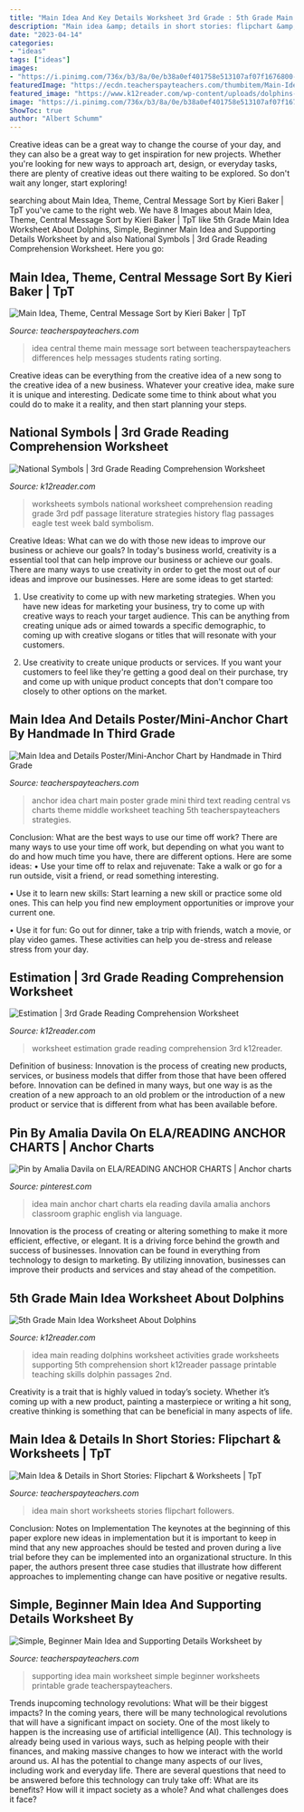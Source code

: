 ```yaml
---
title: "Main Idea And Key Details Worksheet 3rd Grade : 5th Grade Main Idea Worksheet About Dolphins"
description: "Main idea &amp; details in short stories: flipchart &amp; worksheets"
date: "2023-04-14"
categories:
- "ideas"
tags: ["ideas"]
images:
- "https://i.pinimg.com/736x/b3/8a/0e/b38a0ef401758e513107af07f1676800--main-idea-anchors.jpg"
featuredImage: "https://ecdn.teacherspayteachers.com/thumbitem/Main-Idea-Details-in-Short-Stories-Flipchart-Worksheets-2149470-1500873556/original-2149470-4.jpg"
featured_image: "https://www.k12reader.com/wp-content/uploads/dolphins-main-idea-passage.jpg"
image: "https://i.pinimg.com/736x/b3/8a/0e/b38a0ef401758e513107af07f1676800--main-idea-anchors.jpg"
ShowToc: true
author: "Albert Schumm"
---
```



Creative ideas can be a great way to change the course of your day, and they can also be a great way to get inspiration for new projects. Whether you're looking for new ways to approach art, design, or everyday tasks, there are plenty of creative ideas out there waiting to be explored. So don't wait any longer, start exploring!

	

		
searching about Main Idea, Theme, Central Message Sort by Kieri Baker | TpT you've came to the right web. We have 8 Images about Main Idea, Theme, Central Message Sort by Kieri Baker | TpT like 5th Grade Main Idea Worksheet About Dolphins, Simple, Beginner Main Idea and Supporting Details Worksheet by and also National Symbols | 3rd Grade Reading Comprehension Worksheet. Here you go:
		
    
## Main Idea, Theme, Central Message Sort By Kieri Baker | TpT

<img loading=lazy src="https://ecdn.teacherspayteachers.com/thumbitem/Main-Idea-Theme-Central-Message-Sort-4083603-1537730585/original-4083603-1.jpg" onerror="this.onerror=null;this.src='https://tse3.mm.bing.net/th?id=OIP.1UugCXCXBNyfbgKxN7PP0wAAAA&amp;pid=15.1';" alt="Main Idea, Theme, Central Message Sort by Kieri Baker | TpT">

_Source: teacherspayteachers.com_

>idea central theme main message sort between teacherspayteachers differences help messages students rating sorting. 

	

Creative ideas can be everything from the creative idea of a new song to the creative idea of a new business. Whatever your creative idea, make sure it is unique and interesting. Dedicate some time to think about what you could do to make it a reality, and then start planning your steps.

    
## National Symbols | 3rd Grade Reading Comprehension Worksheet

<img loading=lazy src="https://www.k12reader.com/wp-content/uploads/Gr3_Wk27_National_Symbols.jpg" onerror="this.onerror=null;this.src='https://tse1.mm.bing.net/th?id=OIP.kKV8wEE3TgSNMC5nf2Sk0QHaFt&amp;pid=15.1';" alt="National Symbols | 3rd Grade Reading Comprehension Worksheet">

_Source: k12reader.com_

>worksheets symbols national worksheet comprehension reading grade 3rd pdf passage literature strategies history flag passages eagle test week bald symbolism. 

	

Creative Ideas: What can we do with those new ideas to improve our business or achieve our goals?
In today's business world, creativity is a essential tool that can help improve our business or achieve our goals. There are many ways to use creativity in order to get the most out of our ideas and improve our businesses. Here are some ideas to get started: 
1. Use creativity to come up with new marketing strategies. When you have new ideas for marketing your business, try to come up with creative ways to reach your target audience. This can be anything from creating unique ads or aimed towards a specific demographic, to coming up with creative slogans or titles that will resonate with your customers. 

2. Use creativity to create unique products or services. If you want your customers to feel like they're getting a good deal on their purchase, try and come up with unique product concepts that don't compare too closely to other options on the market.

    
## Main Idea And Details Poster/Mini-Anchor Chart By Handmade In Third Grade

<img loading=lazy src="https://ecdn.teacherspayteachers.com/thumbitem/Main-Idea-and-Details-Poster-Mini-Anchor-Chart-3329282-1502495419/original-3329282-1.jpg" onerror="this.onerror=null;this.src='https://tse4.mm.bing.net/th?id=OIP.jest-hDTM7ngBtOLW8EyGgAAAA&amp;pid=15.1';" alt="Main Idea and Details Poster/Mini-Anchor Chart by Handmade in Third Grade">

_Source: teacherspayteachers.com_

>anchor idea chart main poster grade mini third text reading central vs charts theme middle worksheet teaching 5th teacherspayteachers strategies. 

	

Conclusion: What are the best ways to use our time off work?
There are many ways to use your time off work, but depending on what you want to do and how much time you have, there are different options. Here are some ideas: 
• Use your time off to relax and rejuvenate: Take a walk or go for a run outside, visit a friend, or read something interesting. 

• Use it to learn new skills: Start learning a new skill or practice some old ones. This can help you find new employment opportunities or improve your current one. 

• Use it for fun: Go out for dinner, take a trip with friends, watch a movie, or play video games. These activities can help you de-stress and release stress from your day.

    
## Estimation | 3rd Grade Reading Comprehension Worksheet

<img loading=lazy src="http://www.k12reader.com/wp-content/uploads/Gr3_Wk25_Estimation.jpg" onerror="this.onerror=null;this.src='https://tse3.mm.bing.net/th?id=OIP.LwvWGgteZz2UbUkbTZ4AQQAAAA&amp;pid=15.1';" alt="Estimation | 3rd Grade Reading Comprehension Worksheet">

_Source: k12reader.com_

>worksheet estimation grade reading comprehension 3rd k12reader. 

	

Definition of business:
Innovation is the process of creating new products, services, or business models that differ from those that have been offered before. Innovation can be defined in many ways, but one way is as the creation of a new approach to an old problem or the introduction of a new product or service that is different from what has been available before.

    
## Pin By Amalia Davila On ELA/READING ANCHOR CHARTS | Anchor Charts

<img loading=lazy src="https://i.pinimg.com/736x/b3/8a/0e/b38a0ef401758e513107af07f1676800--main-idea-anchors.jpg" onerror="this.onerror=null;this.src='https://tse2.mm.bing.net/th?id=OIP.B8Oj1kqkgZ1PcaCPvQoHiwHaJ3&amp;pid=15.1';" alt="Pin by Amalia Davila on ELA/READING ANCHOR CHARTS | Anchor charts">

_Source: pinterest.com_

>idea main anchor chart charts ela reading davila amalia anchors classroom graphic english via language. 

	

Innovation is the process of creating or altering something to make it more efficient, effective, or elegant. It is a driving force behind the growth and success of businesses. Innovation can be found in everything from technology to design to marketing. By utilizing innovation, businesses can improve their products and services and stay ahead of the competition.

    
## 5th Grade Main Idea Worksheet About Dolphins

<img loading=lazy src="https://www.k12reader.com/wp-content/uploads/dolphins-main-idea-passage.jpg" onerror="this.onerror=null;this.src='https://tse2.mm.bing.net/th?id=OIP.QB7FSS5lCG-H5c0YxACMgwHaJl&amp;pid=15.1';" alt="5th Grade Main Idea Worksheet About Dolphins">

_Source: k12reader.com_

>idea main reading dolphins worksheet activities grade worksheets supporting 5th comprehension short k12reader passage printable teaching skills dolphin passages 2nd. 

	

Creativity is a trait that is highly valued in today’s society. Whether it’s coming up with a new product, painting a masterpiece or writing a hit song, creative thinking is something that can be beneficial in many aspects of life.

    
## Main Idea &amp; Details In Short Stories: Flipchart &amp; Worksheets | TpT

<img loading=lazy src="https://ecdn.teacherspayteachers.com/thumbitem/Main-Idea-Details-in-Short-Stories-Flipchart-Worksheets-2149470-1500873556/original-2149470-4.jpg" onerror="this.onerror=null;this.src='https://tse2.mm.bing.net/th?id=OIP.rRov9Ts-3w6pxJnKqrQdDwAAAA&amp;pid=15.1';" alt="Main Idea &amp; Details in Short Stories: Flipchart &amp; Worksheets | TpT">

_Source: teacherspayteachers.com_

>idea main short worksheets stories flipchart followers. 

	

Conclusion: Notes on Implementation
The keynotes at the beginning of this paper explore new ideas in implementation but it is important to keep in mind that any new approaches should be tested and proven during a live trial before they can be implemented into an organizational structure. In this paper, the authors present three case studies that illustrate how different approaches to implementing change can have positive or negative results.

    
## Simple, Beginner Main Idea And Supporting Details Worksheet By

<img loading=lazy src="https://ecdn.teacherspayteachers.com/thumbitem/Simple-Beginner-Main-Idea-and-Supporting-Details-Worksheet-3706620-1542561846/original-3706620-1.jpg" onerror="this.onerror=null;this.src='https://tse1.mm.bing.net/th?id=OIP.G3hxg3-PtvR4GYECo5l7TQAAAA&amp;pid=15.1';" alt="Simple, Beginner Main Idea and Supporting Details Worksheet by">

_Source: teacherspayteachers.com_

>supporting idea main worksheet simple beginner worksheets printable grade teacherspayteachers. 

	

Trends inupcoming technology revolutions: What will be their biggest impacts?
In the coming years, there will be many technological revolutions that will have a significant impact on society. One of the most likely to happen is the increasing use of artificial intelligence (AI). This technology is already being used in various ways, such as helping people with their finances, and making massive changes to how we interact with the world around us. AI has the potential to change many aspects of our lives, including work and everyday life. There are several questions that need to be answered before this technology can truly take off: What are its benefits? How will it impact society as a whole? And what challenges does it face?

